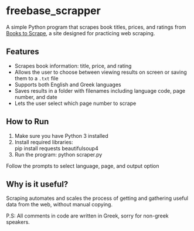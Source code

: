 # freebase_scrapper

A simple Python program that scrapes book titles, prices, and ratings from [Books to Scrape](http://books.toscrape.com/), a site designed for practicing web scraping.

## Features

- Scrapes book information: title, price, and rating
- Allows the user to choose between viewing results on screen or saving them to a `.txt` file
- Supports both English and Greek languages
- Saves results in a folder with filenames including language code, page number, and date
- Lets the user select which page number to scrape

## How to Run

1. Make sure you have Python 3 installed
2. Install required libraries:  
   pip install requests beautifulsoup4
3. Run the program:
    python scraper.py
   
Follow the prompts to select language, page, and output option

## Why is it useful?
Scraping automates and scales the process of getting and gathering useful data from the web, without manual copying.

P.S: All comments in code are written in Greek, sorry for non-greek speakers.
